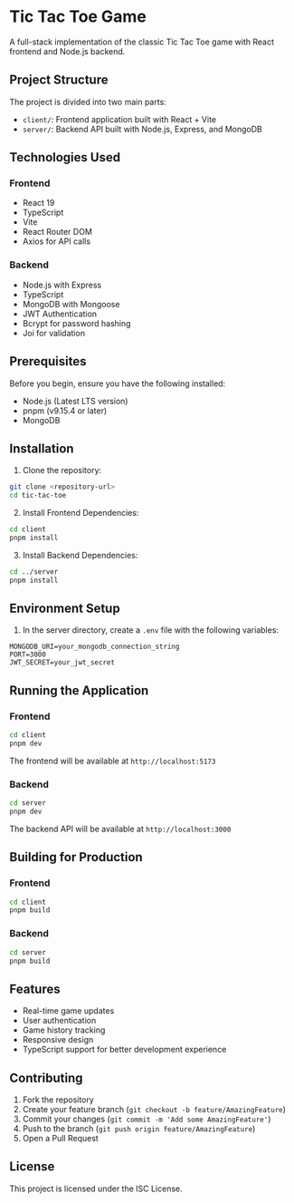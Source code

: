 # Tic Tac Toe Game

A full-stack implementation of the classic Tic Tac Toe game with React frontend and Node.js backend.

## Project Structure

The project is divided into two main parts:

- `client/`: Frontend application built with React + Vite
- `server/`: Backend API built with Node.js, Express, and MongoDB

## Technologies Used

### Frontend
- React 19
- TypeScript
- Vite
- React Router DOM
- Axios for API calls

### Backend
- Node.js with Express
- TypeScript
- MongoDB with Mongoose
- JWT Authentication
- Bcrypt for password hashing
- Joi for validation

## Prerequisites

Before you begin, ensure you have the following installed:
- Node.js (Latest LTS version)
- pnpm (v9.15.4 or later)
- MongoDB

## Installation

1. Clone the repository:
```bash
git clone <repository-url>
cd tic-tac-toe
```

2. Install Frontend Dependencies:
```bash
cd client
pnpm install
```

3. Install Backend Dependencies:
```bash
cd ../server
pnpm install
```

## Environment Setup

1. In the server directory, create a `.env` file with the following variables:
```
MONGODB_URI=your_mongodb_connection_string
PORT=3000
JWT_SECRET=your_jwt_secret
```

## Running the Application

### Frontend
```bash
cd client
pnpm dev
```
The frontend will be available at `http://localhost:5173`

### Backend
```bash
cd server
pnpm dev
```
The backend API will be available at `http://localhost:3000`

## Building for Production

### Frontend
```bash
cd client
pnpm build
```

### Backend
```bash
cd server
pnpm build
```

## Features

- Real-time game updates
- User authentication
- Game history tracking
- Responsive design
- TypeScript support for better development experience

## Contributing

1. Fork the repository
2. Create your feature branch (`git checkout -b feature/AmazingFeature`)
3. Commit your changes (`git commit -m 'Add some AmazingFeature'`)
4. Push to the branch (`git push origin feature/AmazingFeature`)
5. Open a Pull Request

## License

This project is licensed under the ISC License. 